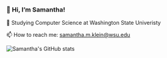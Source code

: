 ### 👋 Hi, I’m Samantha!
📖 Studying Computer Science at Washington State Univeristy

📫 How to reach me: samantha.m.klein@wsu.edu

![Samantha's GitHub stats](https://github-readme-stats.vercel.app/api?username=samantha-04&show_icons=true&theme=synthwave)

